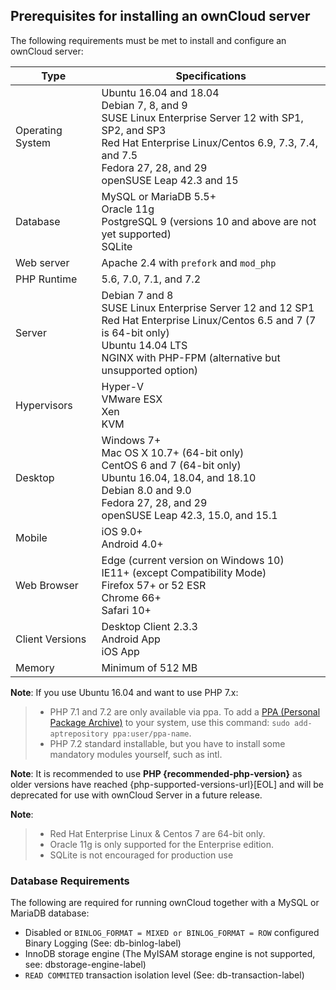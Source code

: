## Prerequisites for installing an ownCloud server  

The following requirements must be met to install and configure an ownCloud server:

Type | Specifications
----- | ---------------
Operating System	| Ubuntu 16.04 and 18.04 <br> Debian 7, 8, and 9 <br> SUSE Linux Enterprise Server 12 with SP1, SP2, and SP3 <br> Red Hat Enterprise Linux/Centos 6.9, 7.3, 7.4, and 7.5 <br> Fedora 27, 28, and 29 <br> openSUSE Leap 42.3 and 15
Database | MySQL or MariaDB 5.5+ <br> Oracle 11g <br> PostgreSQL 9 (versions 10 and above are not yet supported) <br> SQLite
Web server | Apache 2.4 with `prefork` and `mod_php`
PHP Runtime | 5.6, 7.0, 7.1, and 7.2
Server | Debian 7 and 8 <br> SUSE Linux Enterprise Server 12 and 12 SP1 <br> Red Hat Enterprise Linux/Centos 6.5 and 7 (7 is 64-bit only) <br> Ubuntu 14.04 LTS <br> NGINX with PHP-FPM (alternative but unsupported option)
Hypervisors | Hyper-V <br> VMware ESX <br>  Xen <br> KVM
Desktop | Windows 7+ <br> Mac OS X 10.7+ (64-bit only) <br> CentOS 6 and 7 (64-bit only) <br> Ubuntu 16.04, 18.04, and 18.10 <br> Debian 8.0 and 9.0 <br> Fedora 27, 28, and 29 <br> openSUSE Leap 42.3, 15.0, and 15.1
Mobile | iOS 9.0+ <br> Android 4.0+
Web Browser| Edge (current version on Windows 10) <br> IE11+ (except Compatibility Mode) <br> Firefox 57+ or 52 ESR <br> Chrome 66+ <br> Safari 10+
Client Versions | Desktop Client 2.3.3 <br> Android App <br> iOS App
Memory | Minimum of 512 MB  

**Note**: If you use Ubuntu 16.04 and want to use PHP 7.x:  
>* PHP 7.1 and 7.2 are only available via ppa. To add a [PPA (Personal Package Archive)]( https://itsfoss.com/ppa-guide/) to your system, use this command: `sudo add-aptrepository ppa:user/ppa-name`.    
>* PHP 7.2 standard installable, but you have to install some mandatory modules yourself, such as intl.  

**Note**:
It is recommended to use **PHP {recommended-php-version}** as older versions have reached {php-supported-versions-url}[EOL] and will be
deprecated for use with ownCloud Server in a future release.    

**Note**: 
>* Red Hat Enterprise Linux & Centos 7 are 64-bit only.  
>* Oracle 11g is only supported for the Enterprise edition.  
>* SQLite is not encouraged for production use  

### Database Requirements  
The following are required for running ownCloud together with a MySQL or MariaDB database:  
* Disabled or `BINLOG_FORMAT = MIXED or BINLOG_FORMAT = ROW` configured Binary Logging (See: db-binlog-label)
* InnoDB storage engine (The MyISAM storage engine is not supported, see: dbstorage-engine-label)
* `READ COMMITED` transaction isolation level (See: db-transaction-label)

